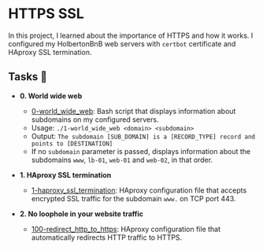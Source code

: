 <!-- @format -->

# HTTPS SSL

In this project, I learned about the importance of HTTPS and how it works. I
configured my HolbertonBnB web servers with `certbot` certificate and HAproxy
SSL termination.

## Tasks :page_with_curl:

- **0. World wide web**

  - [0-world_wide_web](./0-world_wide_web): Bash script that displays
    information about subdomains on my configured servers.
  - Usage: `./1-world_wide_web <domain> <subdomain>`
  - Output: `The subdomain [SUB_DOMAIN] is a [RECORD_TYPE] record and
points to [DESTINATION]`
  - If no `subdomain` parameter is passed, displays information about the
    subdomains `www`, `lb-01`, `web-01` and `web-02`, in that order.

- **1. HAproxy SSL termination**

  - [1-haproxy_ssl_termination](./1-haproxy_ssl_termination): HAproxy
    configuration file that accepts encrypted SSL traffic for the subdomain
    `www.` on TCP port 443.

- **2. No loophole in your website traffic**
  - [100-redirect_http_to_https](./100-redirect_http_to_https): HAproxy
    configuration file that automatically redirects HTTP traffic to HTTPS.
